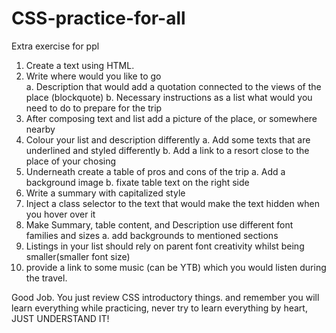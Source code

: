 # CSS-practice-for-all
Extra exercise for ppl



1. Create a text using HTML.
2. Write where would you like to go <br>
  a. Description that would add a quotation connected to the views of the place (blockquote)
  b. Necessary instructions as a list what would you need to do to prepare for the trip
3. After composing text and list add a picture of the place, or somewhere nearby
4. Colour your list and description differently
  a. Add some <span> texts that are underlined and styled differently
  b. Add a link to a resort close to the place of your chosing
5. Underneath create a table of pros and cons of the trip
  a. Add a background image
  b. fixate table text on the right side
6. Write a summary with capitalized style
7. Inject a class selector to the text that would make the text hidden when you hover over it
8. Make Summary, table content, and Description use different font families and sizes
  a. add backgrounds to mentioned sections
9. Listings in your list should rely on parent font creativity whilst being smaller(smaller font size)
10. provide a link to some music (can be YTB) which you would listen during the travel.


Good Job. You just review CSS introductory things.
and remember you will learn everything while practicing, never try to learn everything by heart, JUST UNDERSTAND IT!
